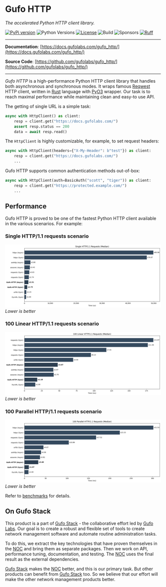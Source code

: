 # Gufo HTTP

*The accelerated Python HTTP client library.*

[![PyPi version](https://img.shields.io/pypi/v/gufo_http.svg)](https://pypi.python.org/pypi/gufo_http/)
![Python Versions](https://img.shields.io/pypi/pyversions/gufo_http)
[![License](https://img.shields.io/badge/License-BSD_3--Clause-blue.svg)](https://opensource.org/licenses/BSD-3-Clause)
![Build](https://img.shields.io/github/actions/workflow/status/gufolabs/gufo_http/tests.yml?branch=master)
![Sponsors](https://img.shields.io/github/sponsors/gufolabs)
[![Ruff](https://img.shields.io/endpoint?url=https://raw.githubusercontent.com/charliermarsh/ruff/main/assets/badge/v0.json)](https://github.com/charliermarsh/ruff)

---

**Documentation**: [https://docs.gufolabs.com/gufo_http/](https://docs.gufolabs.com/gufo_http/)

**Source Code**: [https://github.com/gufolabs/gufo_http/](https://github.com/gufolabs/gufo_http/)

---

*Gufo HTTP* is a high-performance Python HTTP client library that handles both asynchronous and synchronous modes.
It wraps famous [Reqwest][Reqwest] HTTP client, written in
[Rust][Rust] language with [PyO3][PyO3] wrapper.
Our task is to reach maximal performance while maintaining clean and easy-to use API.

The getting of single URL is a simple task:

``` python
async with HttpClient() as client:
    resp = client.get("https://docs.gufolabs.com/")
    assert resp.status == 200
    data = await resp.read()
```

The `HttpClient` is highly customizable, for example,
to set request headers:

``` python
async with HttpClient(headers={"X-My-Header": b"test"}) as client:
    resp = client.get("https://docs.gufolabs.com/")
    ...
```

Gufo HTTP supports common authentication methods out-of-box:

``` python
async with HttpClient(auth=BasicAuth("scott", "tiger")) as client:
    resp = client.get("https://protected.example.com/")
    ...
```

## Performance

Gufo HTTP is proved to be one of the fastest Python HTTP client available
in the various scenarios. For example:

### Single HTTP/1.1 requests scenario

![Single requests](docs/single_x100_1k.png)
*Lower is better*

### 100 Linear HTTP/1.1 requests scenario

![Linear requests](docs/linear_x100_1k.png)
*Lower is better*

### 100 Parallel HTTP/1.1 requests scenario

![Parallel requests](docs/p4_x100_1k.png)
*Lower is better*

Refer to [benchmarks](benchmarks/README.md) for details.

## On Gufo Stack

This product is a part of [Gufo Stack][Gufo Stack] - the collaborative effort 
led by [Gufo Labs][Gufo Labs]. Our goal is to create a robust and flexible 
set of tools to create network management software and automate 
routine administration tasks.

To do this, we extract the key technologies that have proven themselves 
in the [NOC][NOC] and bring them as separate packages. Then we work on API,
performance tuning, documentation, and testing. The [NOC][NOC] uses the final result
as the external dependencies.

[Gufo Stack][Gufo Stack] makes the [NOC][NOC] better, and this is our primary task. But other products
can benefit from [Gufo Stack][Gufo Stack] too. So we believe that our effort will make 
the other network management products better.

[Gufo Labs]: https://gufolabs.com/
[Gufo Stack]: https://gufolabs.com/products/gufo-stack/
[NOC]: https://getnoc.com/
[Rust]: https://rust-lang.org/
[PyO3]: https://pyo3.rs/
[Reqwest]: https://github.com/seanmonstar/reqwest